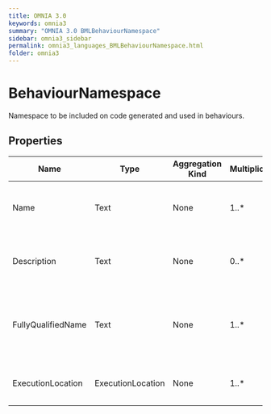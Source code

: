 ```yaml
---
title: OMNIA 3.0
keywords: omnia3
summary: "OMNIA 3.0 BMLBehaviourNamespace"
sidebar: omnia3_sidebar
permalink: omnia3_languages_BMLBehaviourNamespace.html
folder: omnia3
---
```


# BehaviourNamespace
Namespace to be included on code generated and used in behaviours.
## Properties
Name | Type | Aggregation Kind | Multiplicity | Description
--------- | --------- | --------- | --------- | ---------
Name | Text | None | 1..* | The name of the entity (unique identifier).
Description | Text | None | 0..* | The textual explanation of the entities' purpose.
FullyQualifiedName | Text | None | 1..* | The full qualified name to be loaded when the namespace is used.
ExecutionLocation | ExecutionLocation | None | 1..* | The location where is loaded.

